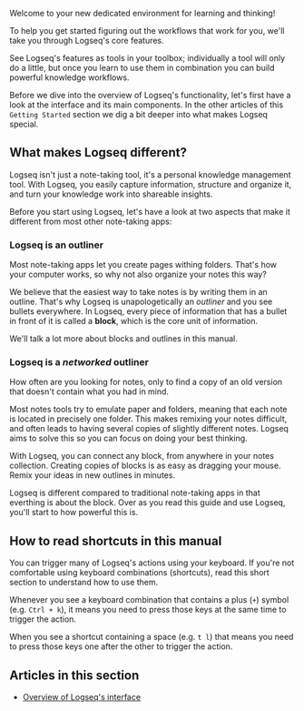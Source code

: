 Welcome to your new dedicated environment for learning and thinking!

To help you get started figuring out the workflows that work for you, we'll take you through Logseq's core features.

See Logseq's features as tools in your toolbox; individually a tool will only do a little, but once you learn to use them in combination you can build powerful knowledge workflows.

Before we dive into the overview of Logseq's functionality, let's first have a look at the interface and its main components. In the other articles of this `Getting Started` section we dig a bit deeper into what makes Logseq special.

## What makes Logseq different?
Logseq isn't just a note-taking tool, it's a personal knowledge management tool. With Logseq, you easily capture information, structure and organize it, and turn your knowledge work into shareable insights.

Before you start using Logseq, let's have a look at two aspects that make it different from most other note-taking apps:

### Logseq is an outliner

Most note-taking apps let you create pages withing folders. That's how your computer works, so why not also organize your notes this way?

We believe that the easiest way to take notes is by writing them in an outline. That's why Logseq is unapologetically an *outliner* and you see bullets everywhere. In Logseq, every piece of information that has a bullet in front of it is called a **block**, which is the core unit of information.

We'll talk a lot more about blocks and outlines in this manual.

### Logseq is a _networked_ outliner
How often are you looking for notes, only to find a copy of an old version that doesn't contain what you had in mind.

Most notes tools try to emulate paper and folders, meaning that each note is located in precisely one folder. This makes remixing your notes difficult, and often leads to having several copies of slightly different notes. Logseq aims to solve this so you can focus on doing your best thinking.

With Logseq, you can connect any block, from anywhere in your notes collection. Creating copies of blocks is as easy as dragging your mouse. Remix your ideas in new outlines in minutes.

Logseq is different compared to traditional note-taking apps in that everthing is about the block. Over as you read this guide and use Logseq, you'll start to how powerful this is.

## How to read shortcuts in this manual
You can trigger many of Logseq's actions using your keyboard. If you're not comfortable using keyboard combinations (shortcuts), read this short section to understand how to use them.

Whenever you see a keyboard combination that contains a plus (`+`) symbol (e.g. `Ctrl + k`), it means you need to press those keys at the same time to trigger the action.

When you see a shortcut containing a space (e.g. `t l`) that means you need to press those keys one after the other to trigger the action.

## Articles in this section

- [Overview of Logseq's interface](1.2.overview-of-logseqs-interface)